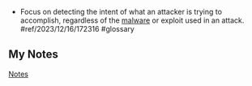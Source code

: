 - Focus on detecting the intent of what an attacker is trying to accomplish, regardless of the [malware](malware.md) or exploit used in an attack. #ref/2023/12/16/172316 #glossary 
## My Notes
[Notes](mynotes/indicators-of-attack-notes.md)
